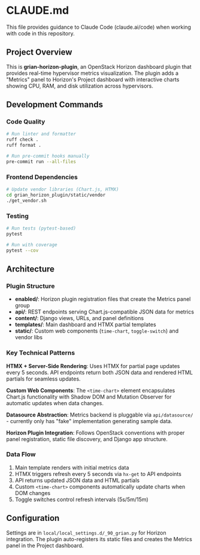 # CLAUDE.md

This file provides guidance to Claude Code (claude.ai/code) when working with code in this repository.

## Project Overview

This is **grian-horizon-plugin**, an OpenStack Horizon dashboard plugin that provides real-time hypervisor metrics visualization. The plugin adds a "Metrics" panel to Horizon's Project dashboard with interactive charts showing CPU, RAM, and disk utilization across hypervisors.

## Development Commands

### Code Quality
```bash
# Run linter and formatter
ruff check .
ruff format .

# Run pre-commit hooks manually
pre-commit run --all-files
```

### Frontend Dependencies
```bash
# Update vendor libraries (Chart.js, HTMX)
cd grian_horizon_plugin/static/vendor
./get_vendor.sh
```

### Testing
```bash
# Run tests (pytest-based)
pytest

# Run with coverage
pytest --cov
```

## Architecture

### Plugin Structure
- **enabled/**: Horizon plugin registration files that create the Metrics panel group
- **api/**: REST endpoints serving Chart.js-compatible JSON data for metrics
- **content/**: Django views, URLs, and panel definitions
- **templates/**: Main dashboard and HTMX partial templates
- **static/**: Custom web components (`time-chart`, `toggle-switch`) and vendor libs

### Key Technical Patterns

**HTMX + Server-Side Rendering**: Uses HTMX for partial page updates every 5 seconds. API endpoints return both JSON data and rendered HTML partials for seamless updates.

**Custom Web Components**: The `<time-chart>` element encapsulates Chart.js functionality with Shadow DOM and Mutation Observer for automatic updates when data changes.

**Datasource Abstraction**: Metrics backend is pluggable via `api/datasource/` - currently only has "fake" implementation generating sample data.

**Horizon Plugin Integration**: Follows OpenStack conventions with proper panel registration, static file discovery, and Django app structure.

### Data Flow
1. Main template renders with initial metrics data
2. HTMX triggers refresh every 5 seconds via `hx-get` to API endpoints
3. API returns updated JSON data and HTML partials
4. Custom `<time-chart>` components automatically update charts when DOM changes
5. Toggle switches control refresh intervals (5s/5m/15m)

## Configuration

Settings are in `local/local_settings.d/_90_grian.py` for Horizon integration. The plugin auto-registers its static files and creates the Metrics panel in the Project dashboard.
